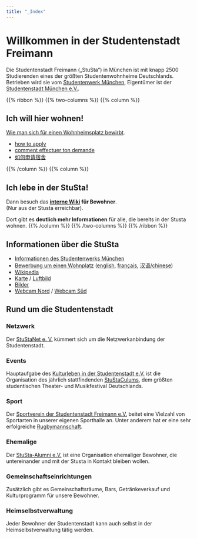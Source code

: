 ```yaml
---
title: "_Index"
---
```


# Willkommen in der Studentenstadt Freimann
Die Studentenstadt Freimann („StuSta“) in München ist mit knapp 2500 Studierenden eines der größten Studentenwohnheime Deutschlands.
Betrieben wird sie vom [Studentenwerk München](http://www.stwm.de/wohnen), Eigentümer ist der [Studentenstadt München e.V.](http://www.studentenstadt-muenchen.de/).

{{% ribbon %}}
{{% two-columns %}}
{{% column %}}
## Ich will hier wohnen!
[Wie man sich für einen Wohnheimsplatz bewirbt](http://www.studentenwerk-muenchen.de/wohnen/bewerbung/).

* [how to apply](http://www.studentenwerk-muenchen.de/en/accommodation/munich-student-union-student-halls-of-residence/how-do-i-apply/)
* [comment effectuer ton demande](http://www.studentenwerk-muenchen.de/fr/logement/les-residences-universitaires-du-studentenwerk/comment-effectuer-ma-demande/)
* [如何申请宿舍](http://www.studentenwerk-muenchen.de/zh/wohnen/wohnanlagen-des-studentenwerks-muenchen/wie-bewerbe-ich-mich/)

{{% /column %}}
{{% column %}}
## Ich lebe in der StuSta!
Dann besuch das **[interne Wiki](https://wiki.stusta.de/) für Bewohner**.<br>
(Nur aus der Stusta erreichbar).

Dort gibt es **deutlich mehr Informationen** für alle, die bereits in der Stusta wohnen.
{{% /column %}}
{{% /two-columns %}}
{{% /ribbon %}}

## Informationen über die StuSta
* [Informationen des Studentenwerks München](http://www.studentenwerk-muenchen.de/wohnen/wohnanlagen-des-studentenwerks-muenchen/muenchen/muenchen-nord/studentenstadt-freimann/)
* [Bewerbung um einen Wohnplatz](http://www.studentenwerk-muenchen.de/wohnen/wohnanlagen-des-studentenwerks-muenchen/wie-bewerbe-ich-mich/) ([english](http://www.studentenwerk-muenchen.de/en/student-accommodation/application/), [français](http://www.studentenwerk-muenchen.de/fr/logement/les-residences-universitaires-du-studentenwerk/comment-effectuer-ma-demande/), [汉语/chinese](http://www.studentenwerk-muenchen.de/zh/wohnen/wohnanlagen-des-studentenwerks-muenchen/wie-bewerbe-ich-mich/))
* [Wikipedia](http://de.wikipedia.org/wiki/Studentenstadt_Freimann)
* [Karte](https://www.openstreetmap.org/way/309955347) / [Luftbild](http://www.bing.com/maps/?v=2&cp=s0xfkfhz0txs&lvl=17.59&dir=6.53&sty=b&form=LMLTCC)
* [Bilder](https://commons.wikimedia.org/wiki/Category:Studentenstadt)
* [Webcam Nord](http://www.foto-webcam.eu/webcam/freimann/) / [Webcam Süd](http://www.foto-webcam.eu/webcam/muenchen/)

## Rund um die Studentenstadt
### Netzwerk
Der [StuStaNet e. V.](https://stustanet.de/) kümmert sich um die Netzwerkanbindung der Studentenstadt.

### Events
Hauptaufgabe des [Kulturleben in der Studentenstadt e.V.](http://www.verein-kulturleben.de/) ist die Organisation des jährlich stattfindenden [StuStaCulums](https://www.stustaculum.de/), dem größten studentischen Theater- und Musikfestival Deutschlands.

### Sport

Der [Sportverein der Studentenstadt Freimann e.V.](http://www.svsf.de/) beitet eine Vielzahl von Sportarten in unserer eigenen Sporthalle an. Unter anderem hat er eine sehr erfolgreiche [Rugbymannschaft](http://www.stusta-rugby.de/).

### Ehemalige

Der [StuSta-Alumni e.V.](http://alumni.stusta.de) ist eine Organisation ehemaliger Bewohner, die untereinander und mit der Stusta in Kontakt bleiben wollen.

### Gemeinschaftseinrichtungen
Zusätzlich gibt es Gemeinschaftsräume, Bars, Getränkeverkauf und Kulturprogramm für unsere Bewohner.

### Heimselbstverwaltung
Jeder Bewohner der Studentenstadt kann auch selbst in der Heimselbstverwaltung tätig werden.

